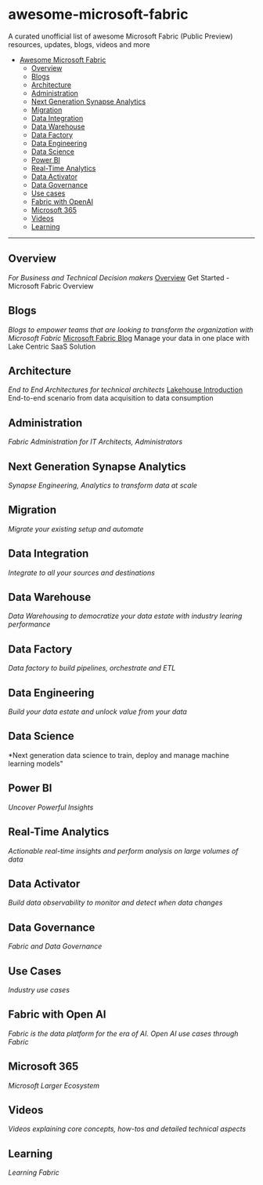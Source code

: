 # awesome-microsoft-fabric
A curated unofficial list of awesome Microsoft Fabric (Public Preview) resources, updates,  blogs, videos and more

- [Awesome Microsoft Fabric](#awesome-microsoft-fabric)
    - [Overview](#overview)
    - [Blogs](#blogs)
    - [Architecture](#architecture)
    - [Administration](#administration)
    - [Next Generation Synapse Analytics](#synapse-analytics)
    - [Migration](#migration)
    - [Data Integration](#data-integration)
    - [Data Warehouse](#data-warehouse)
    - [Data Factory](#data-factory)
    - [Data Engineering](#data-engineering)
    - [Data Science](#data-science)
    - [Power BI](#power-bi)
    - [Real-Time Analytics](#real-time-analytics)
    - [Data Activator](#data-activator)
    - [Data Governance](#data-governance)
    - [Use cases](#use-cases)
    - [Fabric with OpenAI](#fabric-with-openAI)
    - [Microsoft 365](#microsoft-365)
    - [Videos](#videos)
    - [Learning](#learning)

---
## Overview

*For Business and Technical Decision makers*
[Overview](https://learn.microsoft.com/en-us/fabric/get-started/microsoft-fabric-overview) Get Started - Microsoft Fabric Overview


## Blogs

*Blogs to empower teams that are looking to transform the organization with Microsoft Fabric*
[Microsoft Fabric Blog](https://blog.fabric.microsoft.com/en-US/blog/) Manage your data in one place with Lake Centric SaaS Solution


## Architecture

*End to End Architectures for technical architects*
[Lakehouse Introduction](https://learn.microsoft.com/en-us/fabric/data-engineering/tutorial-lakehouse-introduction) End-to-end scenario from data acquisition to data consumption

## Administration

*Fabric Administration for IT Architects, Administrators*



## Next Generation Synapse Analytics

*Synapse Engineering, Analytics to transform data at scale*


## Migration

*Migrate your existing setup and automate*


## Data Integration

*Integrate to all your sources and destinations*


## Data Warehouse

*Data Warehousing to democratize your data estate with industry learing performance*


## Data Factory

*Data factory to build pipelines, orchestrate and ETL*



## Data Engineering

*Build your data estate and unlock value from your data*


## Data Science

*Next generation data science to train, deploy and manage machine learning models"


## Power BI

*Uncover Powerful Insights*


## Real-Time Analytics

*Actionable real-time insights and perform analysis on large volumes of data*


## Data Activator

*Build data observability to monitor and detect when data changes*


## Data Governance

*Fabric and Data Governance*


## Use Cases

*Industry use cases*


## Fabric with Open AI

*Fabric is the data platform for the era of AI. Open AI use cases through Fabric*


## Microsoft 365

*Microsoft Larger Ecosystem*

## Videos

*Videos explaining core concepts, how-tos and detailed technical aspects*


## Learning

*Learning Fabric*

  


